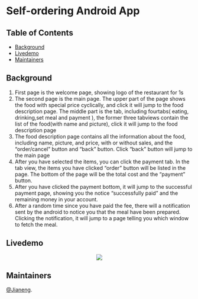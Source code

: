 # Self-ordering Android App

## Table of Contents
- [Background](#background)
- [Livedemo](#livedemo) 
- [Maintainers](#maintainers)

## Background
1. First page is the welcome page, showing logo of the restaurant for 1s 
2. The second page is the main page. The upper part of the page shows the food with  special price cyclically, and click it will jump to the food description page. The middle part is the tab, including fourtabs( eating, drinking,set meal and payment ),  the former three tabviews contain the list of the food(with name and picture), click  it will jump to the food description page 
3. The food description page contains all the information about the food, including  name, picture, and price, with or without sales, and the “order/cancel” button and  “back” button. Click “back” button will jump to the main page 
4. After you have selected the items, you can click the payment tab. In the tab view,  the items you have clicked “order” button will be listed in the page. The bottom of  the page will be the total cost and the “payment” button.
5. After you have clicked the payment bottom, it will jump to the successful payment  page, showing you the notice “successfully paid” and the remaining money in your  account.
6. After a random time since you have paid the fee, there will a notification sent by  the android to notice you that the meal have been prepared. Clicking the  notification, it will jump to a page telling you which window to fetch the meal.

## Livedemo
<p align="center">
<img src="http://users.du.se/~h19jiali/Github_video/livedemo.gif"/>
</p>
<p align="center">

## Maintainers
[@Jianeng](https://github.com/jianengli).
